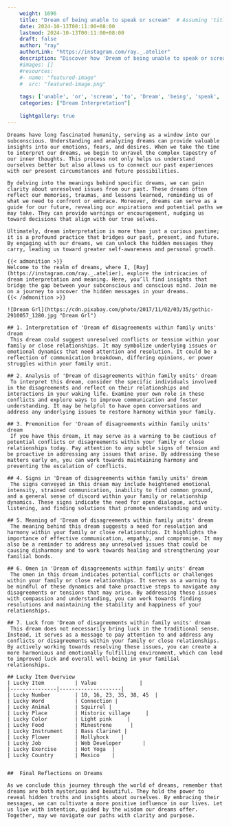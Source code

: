 ```yaml
---
    weight: 1696
    title: "Dream of being unable to speak or scream"  # Assuming 'title' column exists
    date: 2024-10-13T00:11:00+08:00
    lastmod: 2024-10-13T00:11:00+08:00
    draft: false
    author: "ray"
    authorLink: "https://instagram.com/ray._.atelier"
    description: "Discover how 'Dream of being unable to speak or scream' can interpret your future and uncover its significant meanings in your life."
    #images: []
    #resources:
    #- name: "featured-image"
    #  src: "featured-image.png"
    
    tags: ['unable', 'or', 'scream', 'to', 'Dream', 'being', 'speak', 'of']
    categories: ["Dream Interpretation"]
    
    lightgallery: true
---
```

    
    Dreams have long fascinated humanity, serving as a window into our subconscious. Understanding and analyzing dreams can provide valuable insights into our emotions, fears, and desires. When we take the time to interpret our dreams, we begin to unravel the complex tapestry of our inner thoughts. This process not only helps us understand ourselves better but also allows us to connect our past experiences with our present circumstances and future possibilities.
    
    By delving into the meanings behind specific dreams, we can gain clarity about unresolved issues from our past. These dreams often reflect our memories, traumas, and lessons learned, reminding us of what we need to confront or embrace. Moreover, dreams can serve as a guide for our future, revealing our aspirations and potential paths we may take. They can provide warnings or encouragement, nudging us toward decisions that align with our true selves.
    
    Ultimately, dream interpretation is more than just a curious pastime; it is a profound practice that bridges our past, present, and future. By engaging with our dreams, we can unlock the hidden messages they carry, leading us toward greater self-awareness and personal growth.
    
    {{< admonition >}}
    Welcome to the realm of dreams, where I, [Ray](https://instagram.com/ray._.atelier), explore the intricacies of dream interpretation and meaning. Here, you’ll find insights that bridge the gap between your subconscious and conscious mind. Join me on a journey to uncover the hidden messages in your dreams.
    {{< /admonition >}}
    
    ![Dream Grl](https://cdn.pixabay.com/photo/2017/11/02/03/35/gothic-2910057_1280.jpg "Dream Grl")
    
    ## 1. Interpretation of 'Dream of disagreements within family units' dream
     This dream could suggest unresolved conflicts or tension within your family or close relationships. It may symbolize underlying issues or emotional dynamics that need attention and resolution. It could be a reflection of communication breakdown, differing opinions, or power struggles within your family unit.
    
    ## 2. Analysis of 'Dream of disagreements within family units' dream
     To interpret this dream, consider the specific individuals involved in the disagreements and reflect on their relationships and interactions in your waking life. Examine your own role in these conflicts and explore ways to improve communication and foster understanding. It may be helpful to have open conversations and address any underlying issues to restore harmony within your family.
    
    ## 3. Premonition for 'Dream of disagreements within family units' dream
     If you have this dream, it may serve as a warning to be cautious of potential conflicts or disagreements within your family or close relationships today. Pay attention to any subtle signs of tension and be proactive in addressing any issues that arise. By addressing these matters early on, you can work towards maintaining harmony and preventing the escalation of conflicts.
    
    ## 4. Signs in 'Dream of disagreements within family units' dream
     The signs conveyed in this dream may include heightened emotional intensity, strained communication, inability to find common ground, and a general sense of discord within your family or relationship dynamics. These signs indicate the need for open dialogue, active listening, and finding solutions that promote understanding and unity.
    
    ## 5. Meaning of 'Dream of disagreements within family units' dream
     The meaning behind this dream suggests a need for resolution and harmony within your family or close relationships. It highlights the importance of effective communication, empathy, and compromise. It may also be a reminder to address any unresolved issues that could be causing disharmony and to work towards healing and strengthening your familial bonds.
    
    ## 6. Omen in 'Dream of disagreements within family units' dream
     The omen in this dream indicates potential conflicts or challenges within your family or close relationships. It serves as a warning to be mindful of these dynamics and take proactive steps to navigate any disagreements or tensions that may arise. By addressing these issues with compassion and understanding, you can work towards finding resolutions and maintaining the stability and happiness of your relationships.
    
    ## 7. Luck from 'Dream of disagreements within family units' dream
     This dream does not necessarily bring luck in the traditional sense. Instead, it serves as a message to pay attention to and address any conflicts or disagreements within your family or close relationships. By actively working towards resolving these issues, you can create a more harmonious and emotionally fulfilling environment, which can lead to improved luck and overall well-being in your familial relationships.
    
    ## Lucky Item Overview
    | Lucky Item          | Value              |
    |---------------|--------------------|
    | Lucky Number        | 10, 16, 23, 35, 38, 45  |
    | Lucky Word          | Connection |
    | Lucky Animal        | Squirrel |
    | Lucky Place         | Historic village     |
    | Lucky Color         | Light pink     |
    | Lucky Food          | Minestrone      |
    | Lucky Instrument    | Bass Clarinet |
    | Lucky Flower        | Hollyhock    |
    | Lucky Job           | Web Developer       |
    | Lucky Exercise      | Hot Yoga  |
    | Lucky Country       | Mexico    |
    
    
    ##  Final Reflections on Dreams
    
    As we conclude this journey through the world of dreams, remember that dreams are both mysterious and beautiful. They hold the power to reveal hidden truths and insights about ourselves. By embracing their messages, we can cultivate a more positive influence in our lives. Let us live with intention, guided by the wisdom our dreams offer. Together, may we navigate our paths with clarity and purpose.
    